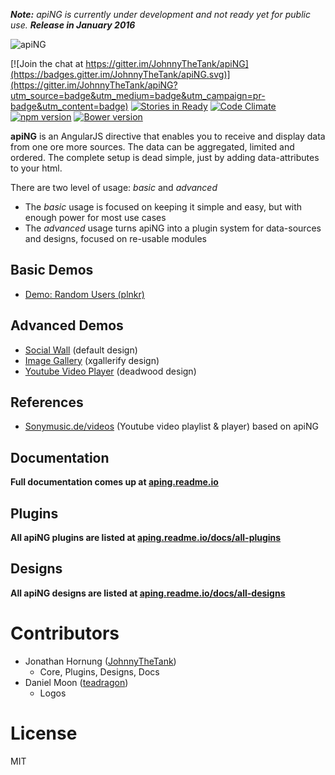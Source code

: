 _**Note:** apiNG is currently under development and not ready yet for public use. **Release in January 2016**_

[logo]: http://aping.io/logo/320/aping-logo.png "apiNG"
![apiNG][logo]

[![Join the chat at https://gitter.im/JohnnyTheTank/apiNG](https://badges.gitter.im/JohnnyTheTank/apiNG.svg)](https://gitter.im/JohnnyTheTank/apiNG?utm_source=badge&utm_medium=badge&utm_campaign=pr-badge&utm_content=badge)
[![Stories in Ready](https://badge.waffle.io/JohnnyTheTank/apiNG.svg?label=ready&title=Ready)](http://waffle.io/JohnnyTheTank/apiNG)
[![Code Climate](https://codeclimate.com/github/JohnnyTheTank/apiNG/badges/gpa.svg)](https://codeclimate.com/github/JohnnyTheTank/apiNG)
[![npm version](https://badge.fury.io/js/aping.png)](https://badge.fury.io/js/aping)
[![Bower version](https://badge.fury.io/bo/apiNG.png)](https://badge.fury.io/bo/apiNG)

**apiNG** is an AngularJS directive that enables you to receive and display data from one ore more sources. The data can be aggregated, limited and ordered. The complete setup is dead simple, just by adding data-attributes to your html.

There are two level of usage: _basic_ and _advanced_
* The _basic_ usage is focused on keeping it simple and easy, but with enough power for most use cases
* The _advanced_ usage turns apiNG into a plugin system for data-sources and designs, focused on re-usable modules

## Basic Demos
- [Demo: Random Users (plnkr)](http://plnkr.co/xmflhJ)

## Advanced Demos
- [Social Wall](http://aping.io/#demo) (default design)
- [Image Gallery](https://rawgit.com/JohnnyTheTank/apiNG-design-xgallerify/master/demo/) (xgallerify design)
- [Youtube Video Player](https://rawgit.com/JohnnyTheTank/apiNG-design-deadwood/master/demo/) (deadwood design)

## References
- [Sonymusic.de/videos](https://sonymusic.de/videos) (Youtube video playlist & player) based on apiNG

## Documentation
**Full documentation comes up at [aping.readme.io](https://aping.readme.io)**

## Plugins
**All apiNG plugins are listed at [aping.readme.io/docs/all-plugins](https://aping.readme.io/docs/all-plugins)**

## Designs
**All apiNG designs are listed at [aping.readme.io/docs/all-designs](https://aping.readme.io/docs/all-designs)**

# Contributors
- Jonathan Hornung ([JohnnyTheTank](https://github.com/JohnnyTheTank))
    - Core, Plugins, Designs, Docs
- Daniel Moon ([teadragon](https://github.com/teadragon))
    - Logos

# License
MIT